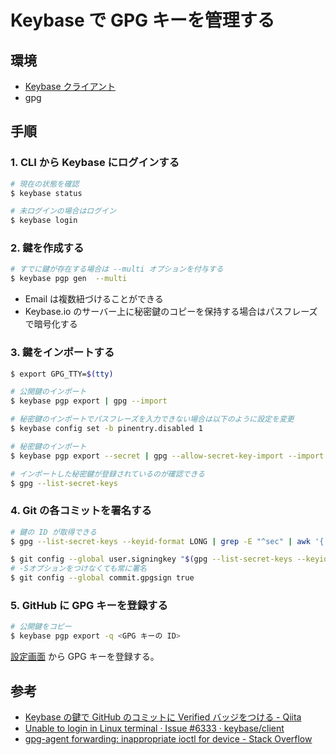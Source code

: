 # Keybase で GPG キーを管理する

## 環境

- [Keybase クライアント](https://github.com/keybase/client)
- gpg

## 手順

### 1. CLI から Keybase にログインする

```bash
# 現在の状態を確認
$ keybase status

# 未ログインの場合はログイン
$ keybase login
```

### 2. 鍵を作成する

```bash
# すでに鍵が存在する場合は --multi オプションを付与する
$ keybase pgp gen  --multi
```

- Email は複数紐づけることができる
- Keybase.io のサーバー上に秘密鍵のコピーを保持する場合はパスフレーズで暗号化する

### 3. 鍵をインポートする

```bash
$ export GPG_TTY=$(tty)

# 公開鍵のインポート
$ keybase pgp export | gpg --import

# 秘密鍵のインポートでパスフレーズを入力できない場合は以下のように設定を変更
$ keybase config set -b pinentry.disabled 1

# 秘密鍵のインポート
$ keybase pgp export --secret | gpg --allow-secret-key-import --import

# インポートした秘密鍵が登録されているのが確認できる
$ gpg --list-secret-keys
```

### 4. Git の各コミットを署名する

```bash
# 鍵の ID が取得できる
$ gpg --list-secret-keys --keyid-format LONG | grep -E "^sec" | awk '{ print $2 }' | sed -E "s/^.+\///"

$ git config --global user.signingkey "$(gpg --list-secret-keys --keyid-format LONG | grep -E "^sec" | awk '{ print $2 }' | sed -E "s/^.+\///")"
# -Sオプションをつけなくても常に署名
$ git config --global commit.gpgsign true
```

### 5. GitHub に GPG キーを登録する

```bash
# 公開鍵をコピー
$ keybase pgp export -q <GPG キーの ID>
```

[設定画面](https://github.com/settings/gpg/new) から GPG キーを登録する。

## 参考

- [Keybase の鍵で GitHub のコミットに Verified バッジをつける - Qiita](https://qiita.com/HelloRusk/items/bcb0246b42d12195c6d0)
- [Unable to login in Linux terminal · Issue #6333 · keybase/client](https://github.com/keybase/client/issues/6333)
- [gpg-agent forwarding: inappropriate ioctl for device - Stack Overflow](https://stackoverflow.com/questions/51504367/gpg-agent-forwarding-inappropriate-ioctl-for-device)
